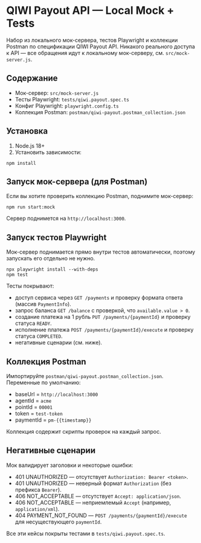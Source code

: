 # QIWI Payout API — Local Mock + Tests

Набор из локального мок-сервера, тестов Playwright и коллекции Postman по спецификации QIWI Payout API.
Никакого реального доступа к API — все обращения идут к локальному мок-серверу, см. `src/mock-server.js`.

## Содержание
- Мок-сервер: `src/mock-server.js`
- Тесты Playwright: `tests/qiwi.payout.spec.ts`
- Конфиг Playwright: `playwright.config.ts`
- Коллекция Postman: `postman/qiwi-payout.postman_collection.json`

## Установка
1) Node.js 18+
2) Установить зависимости:
```
npm install
```

## Запуск мок-сервера (для Postman)
Если вы хотите проверить коллекцию Postman, поднимите мок-сервер:
```
npm run start:mock
```
Сервер поднимется на `http://localhost:3000`.

## Запуск тестов Playwright
Мок-сервер поднимается прямо внутри тестов автоматически, поэтому запускать его отдельно не нужно.
```
npx playwright install --with-deps
npm test
```
Тесты покрывают:
- доступ сервиса через `GET /payments` и проверку формата ответа (массив `PaymentInfo`).
- запрос баланса `GET /balance` с проверкой, что `available.value > 0`.
- создание платежа на 1 рубль `PUT /payments/{paymentId}` и проверку статуса `READY`.
- исполнение платежа `POST /payments/{paymentId}/execute` и проверку статуса `COMPLETED`.
- негативные сценарии (см. ниже).

## Коллекция Postman
Импортируйте `postman/qiwi-payout.postman_collection.json`.
Переменные по умолчанию:
- baseUrl = `http://localhost:3000`
- agentId = `acme`
- pointId = `00001`
- token = `test-token`
- paymentId = `pm-{{timestamp}}`

Коллекция содержит скрипты проверок на каждый запрос.

## Негативные сценарии
Мок валидирует заголовки и некоторые ошибки:

- 401 UNAUTHORIZED — отсутствует `Authorization: Bearer <token>`.
- 401 UNAUTHORIZED — неверный формат `Authorization` (без префикса `Bearer`).
- 406 NOT_ACCEPTABLE — отсутствует `Accept: application/json`.
- 406 NOT_ACCEPTABLE — неприемлемый `Accept` (например, `application/xml`).
- 404 PAYMENT_NOT_FOUND — `POST /payments/{paymentId}/execute` для несуществующего `paymentId`.

Все эти кейсы покрыты тестами в `tests/qiwi.payout.spec.ts`.

